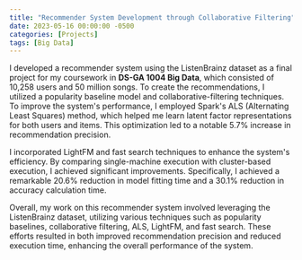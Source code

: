 ```yaml
---
title: "Recommender System Development through Collaborative Filtering"
date: 2023-05-16 00:00:00 -0500
categories: [Projects]
tags: [Big Data]
---
```

I developed a recommender system using the ListenBrainz dataset as a final project for my coursework in __DS-GA 1004 Big Data__, which consisted of 10,258 users and 50 million songs. To create the recommendations, I utilized a popularity baseline model and collaborative-filtering techniques. To improve the system's performance, I employed Spark's ALS (Alternating Least Squares) method, which helped me learn latent factor representations for both users and items. This optimization led to a notable 5.7% increase in recommendation precision.

I incorporated LightFM and fast search techniques to enhance the system's efficiency. By comparing single-machine execution with cluster-based execution, I achieved significant improvements. Specifically, I achieved a remarkable 20.6% reduction in model fitting time and a 30.1% reduction in accuracy calculation time.

Overall, my work on this recommender system involved leveraging the ListenBrainz dataset, utilizing various techniques such as popularity baselines, collaborative filtering, ALS, LightFM, and fast search. These efforts resulted in both improved recommendation precision and reduced execution time, enhancing the overall performance of the system.